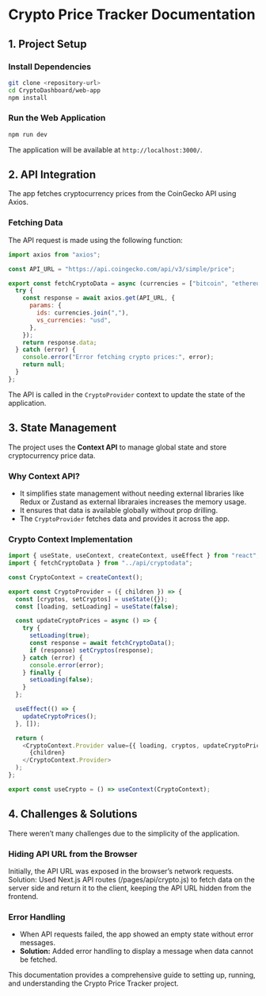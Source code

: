 # Crypto Price Tracker Documentation

## **1. Project Setup**
### **Install Dependencies**
```sh
git clone <repository-url>
cd CryptoDashboard/web-app 
npm install
```

### **Run the Web Application**
```sh
npm run dev
```
The application will be available at `http://localhost:3000/`.

## **2. API Integration**
The app fetches cryptocurrency prices from the CoinGecko API using Axios.

### **Fetching Data**
The API request is made using the following function:
```js
import axios from "axios";

const API_URL = "https://api.coingecko.com/api/v3/simple/price";

export const fetchCryptoData = async (currencies = ["bitcoin", "ethereum", "dogecoin", "ripple", "litecoin"]) => {
  try {
    const response = await axios.get(API_URL, {
      params: {
        ids: currencies.join(","),
        vs_currencies: "usd",
      },
    });
    return response.data;
  } catch (error) {
    console.error("Error fetching crypto prices:", error);
    return null;
  }
};
```
The API is called in the `CryptoProvider` context to update the state of the application.

## **3. State Management**
The project uses the **Context API** to manage global state and store cryptocurrency price data.

### **Why Context API?**
- It simplifies state management without needing external libraries like Redux or Zustand as external libraraies increases the memory usage.
- It ensures that data is available globally without prop drilling.
- The `CryptoProvider` fetches data and provides it across the app.

### **Crypto Context Implementation**
```js
import { useState, useContext, createContext, useEffect } from "react";
import { fetchCryptoData } from "../api/cryptodata";

const CryptoContext = createContext();

export const CryptoProvider = ({ children }) => {
  const [cryptos, setCryptos] = useState({});
  const [loading, setLoading] = useState(false);

  const updateCryptoPrices = async () => {
    try {
      setLoading(true);
      const response = await fetchCryptoData();
      if (response) setCryptos(response);
    } catch (error) {
      console.error(error);
    } finally {
      setLoading(false);
    }
  };

  useEffect(() => {
    updateCryptoPrices();
  }, []);

  return (
    <CryptoContext.Provider value={{ loading, cryptos, updateCryptoPrices }}>
      {children}
    </CryptoContext.Provider>
  );
};

export const useCrypto = () => useContext(CryptoContext);
```

## **4. Challenges & Solutions**
There weren’t many challenges due to the simplicity of the application.
### **Hiding API URL from the Browser**
Initially, the API URL was exposed in the browser’s network requests.
Solution: Used Next.js API routes (/pages/api/crypto.js) to fetch data on the server side and return it to the client, keeping the API URL hidden from the frontend.

### **Error Handling**
- When API requests failed, the app showed an empty state without error messages.
- **Solution:** Added error handling to display a message when data cannot be fetched.

This documentation provides a comprehensive guide to setting up, running, and understanding the Crypto Price Tracker project.